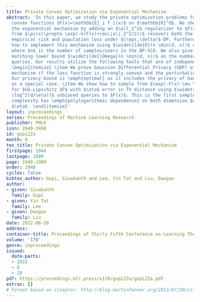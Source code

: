 ```yaml
---
title: Private Convex Optimization via Exponential Mechanism
abstract: 'In this paper, we study the private optimization problems for non-smooth
  convex functions $F(x)=\mathbb{E}_i f_i(x)$ on $\mathbb{R}^d$. We show that modifying
  the exponential mechanism by adding an $\ell_2^2$ regularizer to $F(x)$ and sampling
  from $\pi(x)\propto \exp(-k(F(x)+\mu\|x\|_2^2/2))$ recovers both the known optimal
  empirical risk and population loss under $(\eps,\delta)$-DP. Furthermore, we show
  how to implement this mechanism using $\widetilde{O}(n \min(d, n))$ queries to $f_i(x)$
  where $n$ is the number of samples/users in the DP-SCO. We also give a (nearly)
  matching lower bound $\widetilde{\Omega}(n \min(d, n))$ on the number of evaluation
  queries. Our results utilize the following tools that are of independent interests:
  \begin{itemize} \item We prove Gaussian Differential Privacy (GDP) of the exponential
  mechanism if the loss function is strongly convex and the perturbation is Lipschitz.
  Our privacy bound is \emph{optimal} as it includes the privacy of Gaussian mechanism
  as a special case. \item We show how to sample from $\exp(-F(x)-\mu \|x\|^2_2/2)$
  for $G$-Lipschitz $F$ with $\eta$ error in TV distance using $\widetilde{O}((G^2/\mu)
  \log^2(d/\eta))$ unbiased queries to $F(x)$. This is the first sampler whose query
  complexity has \emph{polylogarithmic dependence} on both dimension $d$ and accuracy
  $\eta$. \end{itemize}'
layout: inproceedings
series: Proceedings of Machine Learning Research
publisher: PMLR
issn: 2640-3498
id: gopi22a
month: 0
tex_title: Private Convex Optimization via Exponential Mechanism
firstpage: 1948
lastpage: 1989
page: 1948-1989
order: 1948
cycles: false
bibtex_author: Gopi, Sivakanth and Lee, Yin Tat and Liu, Daogao
author:
- given: Sivakanth
  family: Gopi
- given: Yin Tat
  family: Lee
- given: Daogao
  family: Liu
date: 2022-06-28
address:
container-title: Proceedings of Thirty Fifth Conference on Learning Theory
volume: '178'
genre: inproceedings
issued:
  date-parts:
  - 2022
  - 6
  - 28
pdf: https://proceedings.mlr.press/v178/gopi22a/gopi22a.pdf
extras: []
# Format based on citeproc: http://blog.martinfenner.org/2013/07/30/citeproc-yaml-for-bibliographies/
---
```

